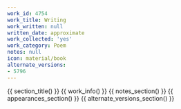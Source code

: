 ```yaml
---
work_id: 4754
work_title: Writing
work_written: null
written_date: approximate
work_collected: 'yes'
work_category: Poem
notes: null
icon: material/book
alternate_versions:
- 5796
---
```


{{ section_title() }}
{{ work_info() }}
{{ notes_section() }}
{{ appearances_section() }}
{{ alternate_versions_section() }}